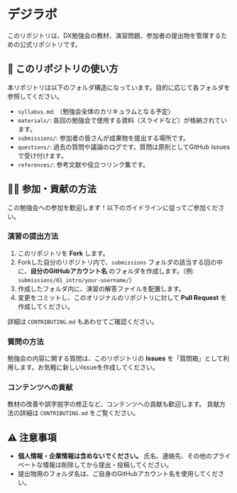 # デジラボ

このリポジトリは、DX勉強会の教材、演習問題、参加者の提出物を管理するための公式リポジトリです。

## 📖 このリポジトリの使い方

本リポジトリは以下のフォルダ構造になっています。目的に応じて各フォルダを参照してください。

- `syllabus.md`: （勉強会全体のカリキュラムとなる予定）
- `materials/`: 各回の勉強会で使用する資料（スライドなど）が格納されています。
- `submissions/`: 参加者の皆さんが成果物を提出する場所です。
- `questions/`: 過去の質問や議論のログです。質問は原則としてGitHub Issuesで受け付けます。
- `references/`: 参考文献や役立つリンク集です。

## 🙋‍♀️ 参加・貢献の方法

この勉強会への参加を歓迎します！以下のガイドラインに従ってご参加ください。

### 演習の提出方法

1.  このリポジトリを **Fork** します。
2.  Forkした自分のリポジトリ内で、`submissions` フォルダの該当する回の中に、**自分のGitHubアカウント名** のフォルダを作成します。（例: `submissions/01_intro/your-username/`）
3.  作成したフォルダ内に、演習の解答ファイルを配置します。
4.  変更をコミットし、このオリジナルのリポジトリに対して **Pull Request** を作成してください。

詳細は `CONTRIBUTING.md` もあわせてご確認ください。

### 質問の方法

勉強会の内容に関する質問は、このリポジトリの **Issues** を「質問箱」として利用します。お気軽に新しいIssueを作成してください。

### コンテンツへの貢献

教材の改善や誤字脱字の修正など、コンテンツへの貢献も歓迎します。
貢献方法の詳細は `CONTRIBUTING.md` をご覧ください。

## ⚠️ 注意事項

- **個人情報・企業情報は含めないでください。** 氏名、連絡先、その他のプライベートな情報は削除してから提出・投稿してください。
- 提出物用のフォルダ名は、ご自身のGitHubアカウント名を使用してください。

